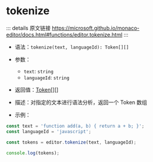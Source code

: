 # tokenize
        
::: details 原文链接
https://microsoft.github.io/monaco-editor/docs.html#functions/editor.tokenize.html
:::

- 语法：`tokenize(text, languageId): Token[][]`

- 参数：
  - `text`: `string`
  - `languageId`: `string`
  
- 返回值：[Token](/api/Token.md)[][]

- 描述：对指定的文本进行语法分析，返回一个 Token 数组

- 示例：

```js
const text = 'function add(a, b) { return a + b; }';
const languageId = 'javascript';

const tokens = editor.tokenize(text, languageId);

console.log(tokens);

```